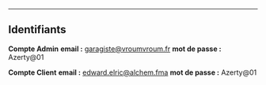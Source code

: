 ----
## Identifiants

**__Compte Admin__**
**email :** garagiste@vroumvroum.fr
**mot de passe :** Azerty@01

**__Compte Client__**
**email :** edward.elric@alchem.fma
**mot de passe :** Azerty@01